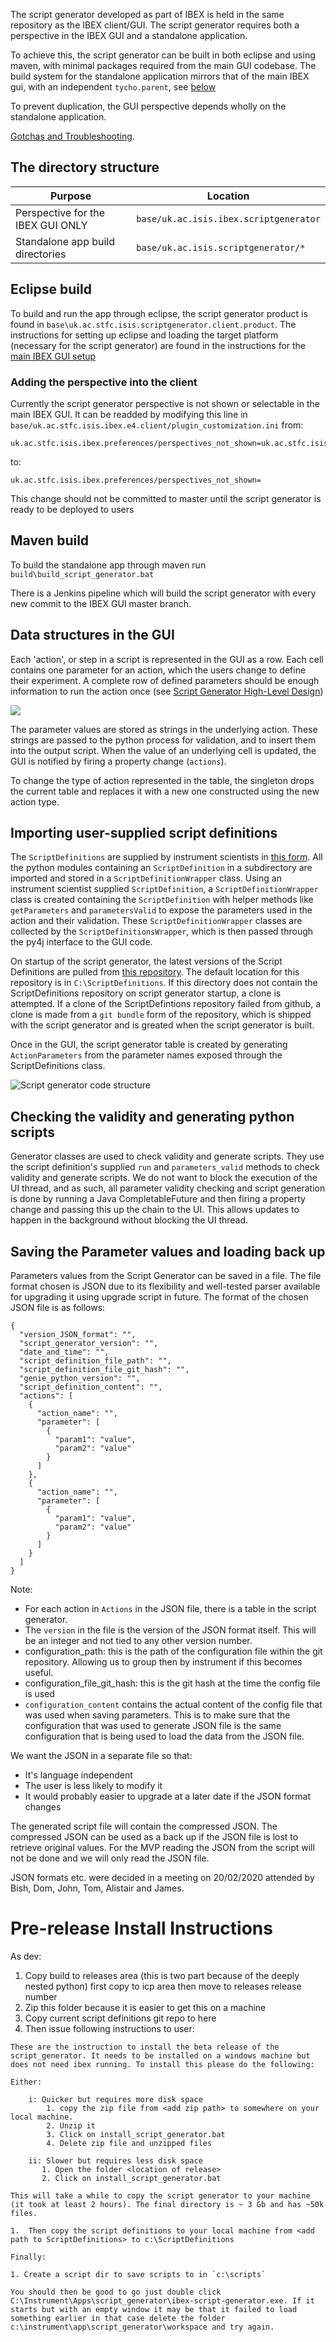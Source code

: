 The script generator developed as part of IBEX is held in the same repository as the IBEX client/GUI. The script generator requires both a perspective in the IBEX GUI and a standalone application.

To achieve this, the script generator can be built in both eclipse and using maven, with minimal packages required from the main GUI codebase. The build system for the standalone application mirrors that of the main IBEX gui, with an independent `tycho.parent`, see [below](#the-directory-structure)

To prevent duplication, the GUI perspective depends wholly on the standalone application.

[Gotchas and Troubleshooting](https://github.com/ISISComputingGroup/ibex_developers_manual/wiki/Gotchas-and-Troubleshooting-for-The-IBEX-Script-Generator).

## The directory structure
| Purpose        | Location |
| -------------- |----------|
| Perspective for the IBEX GUI ONLY | `base/uk.ac.isis.ibex.scriptgenerator` |
| Standalone app build directories | `base/uk.ac.isis.scriptgenerator/*` |

## Eclipse build
To build and run the app through eclipse, the script generator product is found in `base\uk.ac.stfc.isis.scriptgenerator.client.product`. The instructions for setting up eclipse and loading the target platform (necessary for the script generator) are found in the instructions for the [main IBEX GUI setup](https://github.com/ISISComputingGroup/ibex_developers_manual/wiki/Building-the-GUI)

### Adding the perspective into the client
Currently the script generator perspective is not shown or selectable in the main IBEX GUI. It can be readded by modifying this line in `base/uk.ac.stfc.isis.ibex.e4.client/plugin_customization.ini` from:

```
uk.ac.stfc.isis.ibex.preferences/perspectives_not_shown=uk.ac.stfc.isis.ibex.client.e4.product.perspective.scriptGenerator
```

to:
```
uk.ac.stfc.isis.ibex.preferences/perspectives_not_shown=
```
This change should not be committed to master until the script generator is ready to be deployed to users

## Maven build
To build the standalone app through maven run `build\build_script_generator.bat`

There is a Jenkins pipeline which will build the script generator with every new commit to the IBEX GUI master branch.


## Data structures in the GUI

Each 'action', or step in a script is represented in the GUI as a row. Each cell contains one parameter for an action, which the users change to define their experiment. A complete row of defined parameters should be enough information to run the action once (see [Script Generator High-Level Design](https://github.com/ISISComputingGroup/ibex_developers_manual/wiki/Script-generator-high-level-design#the-action-class))

![](https://raw.githubusercontent.com/ISISComputingGroup/ibex_developers_manual/master/images/scriptgen.png)

The parameter values are stored as strings in the underlying action. These strings are passed to the python process for validation, and to insert them into the output script. When the value of an underlying cell is updated, the GUI is notified by firing a property change (`actions`).

To change the type of action represented in the table, the singleton drops the current table and replaces it with a new one constructed using the new action type.

## Importing user-supplied script definitions
The `ScriptDefinitions` are supplied by instrument scientists in [this form](https://github.com/ISISComputingGroup/ibex_developers_manual/wiki/Script-generator-high-level-design#the-actiondefinition-class). All the python modules containing an `ScriptDefinition` in a subdirectory are imported and stored in a `ScriptDefinitionWrapper` class. Using an instrument scientist supplied `ScriptDefinition`, a `ScriptDefinitionWrapper` class is created containing the `ScriptDefinition` with helper methods like `getParameters` and `parametersValid` to expose the parameters used in the action and their validation. These `ScriptDefinitionWrapper` classes are collected by the `ScriptDefinitionsWrapper`, which is then passed through the py4j interface to the GUI code.

On startup of the script generator, the latest versions of the Script Definitions are pulled from [this repository](https://github.com/ISISComputingGroup/ScriptDefinitions). The default location for this repository is in `C:\ScriptDefinitions`. If this directory does not contain the ScriptDefinitions repository on script generator startup, a clone is attempted. If a clone of the ScriptDefintions repository failed from github, a clone is made from a `git bundle` form of the repository, which is shipped with the script generator and is greated when the script generator is built.

Once in the GUI, the script generator table is created by generating `ActionParameters` from the parameter names exposed through the ScriptDefinitions class.


![Script generator code structure](https://raw.githubusercontent.com/ISISComputingGroup/ibex_developers_manual/master/images/ScriptGenerator.png)

## Checking the validity and generating python scripts

Generator classes are used to check validity and generate scripts. They use the script definition's supplied `run` and `parameters_valid` methods to check validity and generate scripts. We do not want to block the execution of the UI thread, and as such, all parameter validity checking and script generation is done by running a Java CompletableFuture and then firing a property change and passing this up the chain to the UI. This allows updates to happen in the background without blocking the UI thread.

## Saving the Parameter values and loading back up
Parameters values from the Script Generator can be saved in a file. The file format chosen is JSON due to its flexibility and well-tested parser available for upgrading it using upgrade script in future. 
The format of the chosen JSON file is as follows:

```
{
  "version_JSON_format": "",
  "script_generator_version": "",
  "date_and_time": "",
  "script_definition_file_path": "",
  "script_definition_file_git_hash": "",
  "genie_python_version": "",
  "script_definition_content": "",
  "actions": [
    {
      "action_name": "",
      "parameter": [
        {
          "param1": "value",
          "param2": "value"
        }
      ]
    },
    {
      "action_name": "",
      "parameter": [
        {
          "param1": "value",
          "param2": "value"
        }
      ]
    }
  ]
}

```
Note: 

- For each action in `Actions` in the JSON file, there is a table in the script generator. 
- The `version` in the file is the version of the JSON format itself. This will be an integer and not tied to any other version number.
- configuration_path: this is the path of the configuration file within the git repository. Allowing us to group then by instrument if this becomes useful.
- configuration_file_git_hash: this is the git hash at the time the config file is used
- `configuration_content` contains the actual content of the config file that was used when saving parameters. This is to make sure that the configuration that was used to generate JSON file is the same configuration that is being used to load the data from the JSON file. 

We want the JSON in a separate file so that:
* It's language independent
* The user is less likely to modify it
* It would probably easier to upgrade at a later date if the JSON format changes

The generated script file will contain the compressed JSON. The compressed JSON can be used as a back up if the JSON file is lost to retrieve original values. For the MVP reading the JSON from the script will not be done and we will only read the JSON file.

JSON formats etc. were decided in a meeting on 20/02/2020 attended by Bish, Dom, John, Tom, Alistair and James.

# Pre-release Install Instructions

As dev:

1. Copy build to releases area (this is two part because of the deeply nested python) first copy to icp area then move to releases release number
1. Zip this folder because it is easier to get this on a machine
1. Copy current script definitions git repo to here
1. Then issue following instructions to user:

```
These are the instruction to install the beta release of the script_generator. It needs to be installed on a windows machine but does not need ibex running. To install this please do the following:

Either:

    i: Quicker but requires more disk space
        1. copy the zip file from <add zip path> to somewhere on your local machine.
        2. Unzip it
        3. Click on install_script_generator.bat
        4. Delete zip file and unzipped files     

    ii: Slower but requires less disk space
       1. Open the folder <location of release>
       2. Click on install_script_generator.bat

This will take a while to copy the script generator to your machine (it took at least 2 hours). The final directory is ~ 3 Gb and has ~50k files.

1.	Then copy the script definitions to your local machine from <add path to ScriptDefinitions> to c:\ScriptDefinitions

Finally:

1. Create a script dir to save scripts to in `c:\scripts`

You should then be good to go just double click C:\Instrument\Apps\script_generator\ibex-script-generator.exe. If it starts but with an empty window it may be that it failed to load something earlier in that case delete the folder c:\instrument\app\script_generator\workspace and try again.

```



